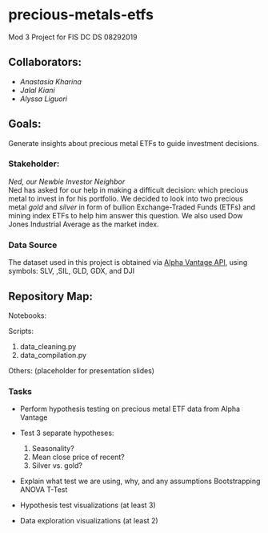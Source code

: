 # precious-metals-etfs
Mod 3 Project for FIS DC DS 08292019


## Collaborators:
- *Anastasia Kharina*
- *Jalal Kiani*
- *Alyssa Liguori*


## Goals:
Generate insights about precious metal ETFs to guide investment decisions.

### Stakeholder:
*Ned, our Newbie Investor Neighbor*  
Ned has asked for our help in making a difficult decision: which precious metal to invest in for his portfolio. We decided to look into two precious metal *gold* and *silver* in form of bullion Exchange-Traded Funds (ETFs) and mining index ETFs to help him answer this question.
We also used Dow Jones Industrial Average as the market index.  

### Data Source
The dataset used in this project is obtained via [Alpha Vantage API](https://www.alphavantage.co/documentation/), using symbols: SLV, ,SIL, GLD, GDX, and  DJI

## Repository Map:
Notebooks:

Scripts:
1. data_cleaning.py
2. data_compilation.py

Others:
(placeholder for presentation slides)

### Tasks
- Perform hypothesis testing on precious metal ETF data from Alpha Vantage
- Test 3 separate hypotheses:
  1) Seasonality?
  2) Mean close price of recent?
  3) Silver vs. gold?
 - Explain what test we are using, why, and any assumptions
    Bootstrapping
    ANOVA
    T-Test
    
 - Hypothesis test visualizations (at least 3)
 - Data exploration visualizations (at least 2)
